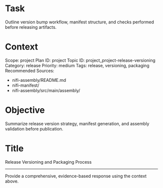 # Task
Outline version bump workflow, manifest structure, and checks performed before releasing artifacts.

# Context
Scope: project
Plan ID: project
Topic ID: project_project-release-versioning
Category: release
Priority: medium
Tags: release, versioning, packaging
Recommended Sources:
- nifi-assembly/README.md
- nifi-manifest/
- nifi-assembly/src/main/assembly/

# Objective
Summarize release version strategy, manifest generation, and assembly validation before publication.

# Title
Release Versioning and Packaging Process

---

Provide a comprehensive, evidence-based response using the context above.
